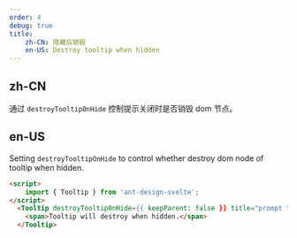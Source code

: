 ```yaml
---
order: 4
debug: true
title:
    zh-CN: 隐藏后销毁
    en-US: Destroy tooltip when hidden
---
```


## zh-CN

通过 `destroyTooltipOnHide` 控制提示关闭时是否销毁 dom 节点。

## en-US

Setting `destroyTooltipOnHide` to control whether destroy dom node of tooltip when hidden.

```html
<script>
    import { Tooltip } from 'ant-design-svelte';
</script>
  <Tooltip destroyTooltipOnHide={{ keepParent: false }} title="prompt text">
    <span>Tooltip will destroy when hidden.</span>
  </Tooltip>
```

